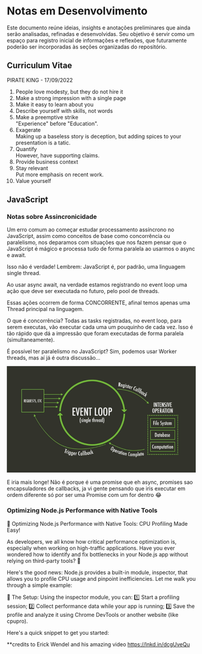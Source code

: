 # Notas em Desenvolvimento

Este documento reúne ideias, insights e anotações preliminares que ainda serão analisadas, refinadas e desenvolvidas. Seu objetivo é servir como um espaço para registro inicial de informações e reflexões, que futuramente poderão ser incorporadas às seções organizadas do repositório.

## Curriculum Vitae

PIRATE KING - 17/09/2022

1. People love modesty, but they do not hire it
2. Make a strong impression with a single page
3. Make it easy to learn about you
4. Describe yourself with skills, not words
5. Make a preemptive strike  
    "Experience" before "Education".
6. Exagerate  
    Making up a baseless story is deception, but adding spices to your presentation is a tatic.
7. Quantify  
    However, have supporting claims.
8. Provide business context
9. Stay relevant  
    Put more emphasis on recent work.
10. Value yourself

## JavaScript

### Notas sobre Assincronicidade

Um erro comum ao começar estudar processamento assíncrono no JavaScript, assim como conceitos de base como concorrência ou paralelismo, nos deparamos com situações que nos fazem pensar que o JavaScript é mágico e processa tudo de forma paralela ao usarmos o async e await.

Isso não é verdade! Lembrem: JavaScript é, por padrão, uma linguagem single thread. 

Ao usar async await, na verdade estamos registrando no event loop uma ação que deve ser executada no futuro, pelo pool de threads.

Essas ações ocorrem de forma CONCORRENTE, afinal temos apenas uma Thread principal na linguagem.

O que é concorrência? Todas as tasks registradas, no event loop, para serem executas, vão executar cada uma um pouquinho de cada vez. Isso é tão rápido que dá a impressão que foram executadas de forma paralela (simultaneamente).

É possível ter paralelismo no JavaScript? Sim, podemos usar Worker threads, mas aí já é outra discussão...

![alt text](image.png)

E iria mais longe! Não é porque é uma promise que eh async, promises sao encapsuladores de callbacks, ja vi gente pensando que iris executar em ordem diferente só por ser uma Promise com um for dentro 😂

### Optimizing Node.js Performance with Native Tools

🚀 Optimizing Node.js Performance with Native Tools: CPU Profiling Made Easy!

As developers, we all know how critical performance optimization is, especially when working on high-traffic applications. Have you ever wondered how to identify and fix bottlenecks in your Node.js app without relying on third-party tools? 🤔

Here's the good news: Node.js provides a built-in module, inspector, that allows you to profile CPU usage and pinpoint inefficiencies. Let me walk you through a simple example:

📄 The Setup: Using the inspector module, you can: 
1️⃣ Start a profiling session;
2️⃣ Collect performance data while your app is running;
3️⃣ Save the profile and analyze it using Chrome DevTools or another website (like cpupro).

Here's a quick snippet to get you started:

**credits to Erick Wendel and his amazing video https://lnkd.in/dcgUveQu